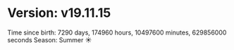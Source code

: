 # Version: v19.11.15
Time since birth: 7290 days, 174960 hours, 10497600 minutes, 629856000 seconds
Season: Summer ☀️
